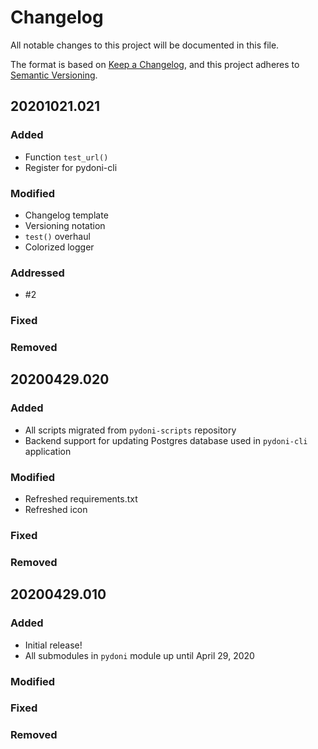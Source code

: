 # Changelog
All notable changes to this project will be documented in this file.

The format is based on [Keep a Changelog](https://keepachangelog.com/en/1.0.0/),
and this project adheres to [Semantic Versioning](https://semver.org/spec/v2.0.0.html).

<!--
### Added
### Modified
### Addressed
### Fixed
### Removed
-->

## 20201021.021
### Added
- Function `test_url()`
- Register for pydoni-cli
### Modified
- Changelog template
- Versioning notation
- `test()` overhaul
- Colorized logger
### Addressed
- #2
### Fixed
### Removed

## 20200429.020
### Added
- All scripts migrated from `pydoni-scripts` repository
- Backend support for updating Postgres database used in `pydoni-cli` application
### Modified
- Refreshed requirements.txt
- Refreshed icon
### Fixed
### Removed

## 20200429.010
### Added
- Initial release!
- All submodules in `pydoni` module up until April 29, 2020
### Modified
### Fixed
### Removed